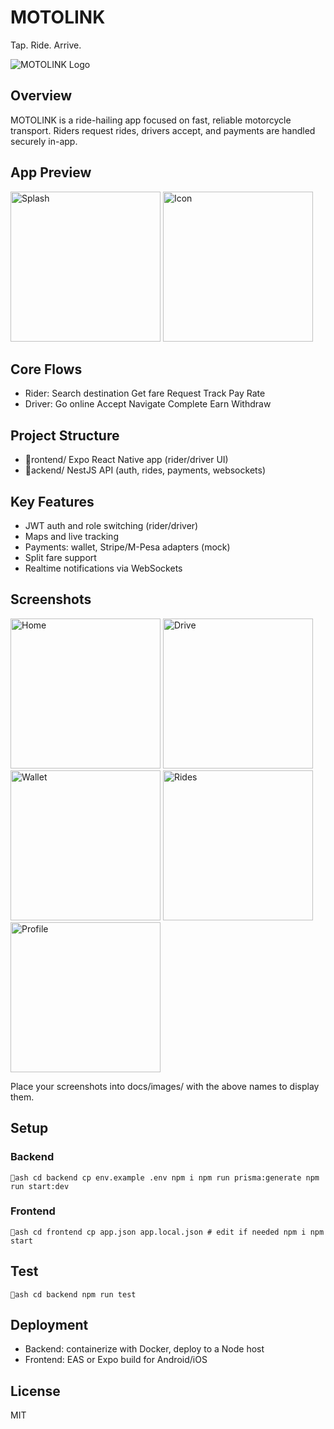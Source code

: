 ﻿# MOTOLINK 

Tap. Ride. Arrive. 

![MOTOLINK Logo](docs/images/icon.png)

##  Overview
MOTOLINK is a ride-hailing app focused on fast, reliable motorcycle transport. Riders request rides, drivers accept, and payments are handled securely in-app.

##  App Preview
<p>
  <img src="docs/images/splash.png" alt="Splash" width="240"/>
  <img src="docs/images/icon.png" alt="Icon" width="240"/>
</p>

##  Core Flows
-  Rider: Search destination  Get fare  Request  Track  Pay  Rate
-  Driver: Go online  Accept  Navigate  Complete  Earn  Withdraw

##  Project Structure
- rontend/ Expo React Native app (rider/driver UI)
- ackend/ NestJS API (auth, rides, payments, websockets)

##  Key Features
-  JWT auth and role switching (rider/driver)
-  Maps and live tracking
-  Payments: wallet, Stripe/M-Pesa adapters (mock)
-  Split fare support
-  Realtime notifications via WebSockets

##  Screenshots
<p>
  <img src="docs/images/preview-home.png" alt="Home" width="240"/>
  <img src="docs/images/preview-drive.png" alt="Drive" width="240"/>
  <img src="docs/images/preview-wallet.png" alt="Wallet" width="240"/>
  <img src="docs/images/preview-rides.png" alt="Rides" width="240"/>
  <img src="docs/images/preview-profile.png" alt="Profile" width="240"/>
</p>

Place your screenshots into docs/images/ with the above names to display them.

##  Setup
### Backend
`ash
cd backend
cp env.example .env
npm i
npm run prisma:generate
npm run start:dev
`

### Frontend
`ash
cd frontend
cp app.json app.local.json # edit if needed
npm i
npm start
`

##  Test
`ash
cd backend
npm run test
`

##  Deployment
- Backend: containerize with Docker, deploy to a Node host
- Frontend: EAS or Expo build for Android/iOS

##  License
MIT
